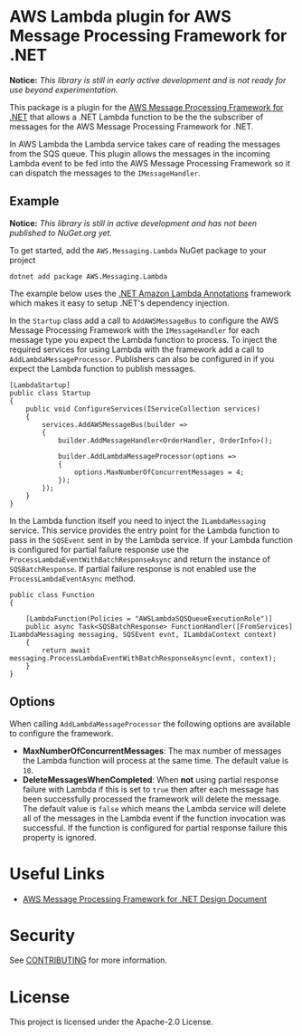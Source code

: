 # AWS Lambda plugin for AWS Message Processing Framework for .NET

**Notice:** *This library is still in early active development and is not ready for use beyond experimentation.*

This package is a plugin for the [AWS Message Processing Framework for .NET](https://github.com/awslabs/aws-dotnet-messaging) that allows a .NET Lambda function
to be the the subscriber of messages for the AWS Message Processing Framework for .NET.

In AWS Lambda the Lambda service takes care of reading the messages from the SQS queue. This plugin allows the messages in the incoming Lambda event to be fed
into the AWS Message Processing Framework so it can dispatch the messages to the `IMessageHandler`.

## Example

**Notice:** *This library is still in active development and has not been published to NuGet.org yet.*

To get started, add the `AWS.Messaging.Lambda` NuGet package to your project
```
dotnet add package AWS.Messaging.Lambda
```

The example below uses the [.NET Amazon Lambda Annotations](https://github.com/aws/aws-lambda-dotnet/tree/master/Libraries/src/Amazon.Lambda.Annotations) framework
which makes it easy to setup .NET's dependency injection.

In the `Startup` class add a call to `AddAWSMessageBus` to configure the AWS Message Processing Framework with the `IMessageHandler` for each message type you
expect the Lambda function to process. To inject the required services for using Lambda with the framework add a call to `AddLambdaMessageProcessor`.
Publishers can also be configured in if you expect the Lambda function to publish messages.
```
[LambdaStartup]
public class Startup
{
    public void ConfigureServices(IServiceCollection services)
    {
        services.AddAWSMessageBus(builder =>
        {
            builder.AddMessageHandler<OrderHandler, OrderInfo>();

            builder.AddLambdaMessageProcessor(options =>
            {
                options.MaxNumberOfConcurrentMessages = 4;
            });
        });
    }
}
```

In the Lambda function itself you need to inject the `ILambdaMessaging` service. This service provides the entry point for the Lambda function
to pass in the `SQSEvent` sent in by the Lambda service. If your Lambda function is configured for partial failure response use the
`ProcessLambdaEventWithBatchResponseAsync` and return the instance of `SQSBatchResponse`. If partial failure response is not enabled
use the `ProcessLambdaEventAsync` method.

```
public class Function
{

    [LambdaFunction(Policies = "AWSLambdaSQSQueueExecutionRole")]
    public async Task<SQSBatchResponse> FunctionHandler([FromServices] ILambdaMessaging messaging, SQSEvent evnt, ILambdaContext context)
    {
        return await messaging.ProcessLambdaEventWithBatchResponseAsync(evnt, context);
    }
}
```

## Options
When calling `AddLambdaMessageProcessor` the following options are available to configure the framework.

* **MaxNumberOfConcurrentMessages**: The max number of messages the Lambda function will process at the same time.
The default value is `10`.
* **DeleteMessagesWhenCompleted**: When **not** using partial response failure with Lambda if this is set to `true`
then after each message has been successfully processed the framework will delete the message. The default value is `false`
which means the Lambda service will delete all of the messages in the Lambda event if the function invocation
was successful. If the function is configured for partial response failure this property is ignored.


# Useful Links
* [AWS Message Processing Framework for .NET Design Document](./docs/design/message-processing-framework-design.md)

# Security

See [CONTRIBUTING](CONTRIBUTING.md#security-issue-notifications) for more information.

# License

This project is licensed under the Apache-2.0 License.
